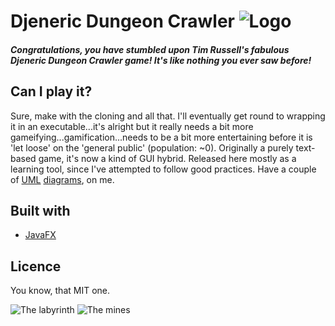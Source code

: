# Djeneric Dungeon Crawler ![Logo](https://i.imgur.com/akYApg7.png)

##### Congratulations, you have stumbled upon Tim Russell's fabulous Djeneric Dungeon Crawler game! It's like nothing you ever saw before!

## Can I play it?

Sure, make with the cloning and all that. I'll eventually get round to wrapping it in an executable...it's alright but it really needs a bit more gameifying...gamification...needs to be a bit more entertaining before it is 'let loose' on the 'general public' (population: ~0). Originally a purely text-based game, it's now a kind of GUI hybrid. Released here mostly as a learning tool, since I've attempted to follow good practices. Have a couple of [UML](https://i.imgur.com/SvZMCXH.jpg) [diagrams](https://i.imgur.com/8nREQea.jpg), on me.

## Built with

* [JavaFX](http://www.oracle.com/technetwork/java/javase/overview/javafx-overview-2158620.html)

## Licence

You know, that MIT one.

![The labyrinth](https://i.imgur.com/ExwneJ2.jpg "The labyrinth....")
![The mines](https://i.imgur.com/Kku5jxJ.jpg "The mines.... Many more levels are available (2!)")